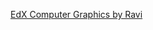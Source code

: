 [EdX Computer Graphics by Ravi](https://learning.edx.org/course/course-v1:UCSanDiegoX+CSE167x+2T2018/home)

